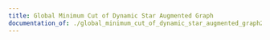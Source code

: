 ```yaml
---
title: Global Minimum Cut of Dynamic Star Augmented Graph
documentation_of: ./global_minimum_cut_of_dynamic_star_augmented_graph2.test.py
---
```


